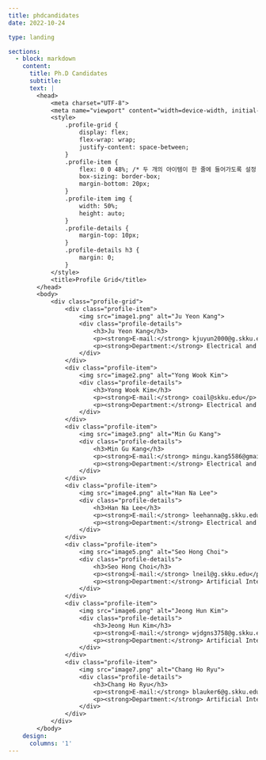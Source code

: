 ```yaml
---
title: phdcandidates
date: 2022-10-24

type: landing

sections:
  - block: markdown
    content:
      title: Ph.D Candidates
      subtitle: 
      text: |
        <head>
            <meta charset="UTF-8">
            <meta name="viewport" content="width=device-width, initial-scale=1.0">
            <style>
                .profile-grid {
                    display: flex;
                    flex-wrap: wrap;
                    justify-content: space-between;
                }
                .profile-item {
                    flex: 0 0 48%; /* 두 개의 아이템이 한 줄에 들어가도록 설정 */
                    box-sizing: border-box;
                    margin-bottom: 20px;
                }
                .profile-item img {
                    width: 50%;
                    height: auto;
                }
                .profile-details {
                    margin-top: 10px;
                }
                .profile-details h3 {
                    margin: 0;
                }
            </style>
            <title>Profile Grid</title>
        </head>
        <body>
            <div class="profile-grid">
                <div class="profile-item">
                    <img src="image1.png" alt="Ju Yeon Kang">
                    <div class="profile-details">
                        <h3>Ju Yeon Kang</h3>
                        <p><strong>E-mail:</strong> kjuyun2000@g.skku.edu</p>
                        <p><strong>Department:</strong> Electrical and Computer Engineering</p>
                    </div>
                </div>
                <div class="profile-item">
                    <img src="image2.png" alt="Yong Wook Kim">
                    <div class="profile-details">
                        <h3>Yong Wook Kim</h3>
                        <p><strong>E-mail:</strong> coail@skku.edu</p>
                        <p><strong>Department:</strong> Electrical and Computer Engineering</p>
                    </div>
                </div>
                <div class="profile-item">
                    <img src="image3.png" alt="Min Gu Kang">
                    <div class="profile-details">
                        <h3>Min Gu Kang</h3>
                        <p><strong>E-mail:</strong> mingu.kang5586@gmail.com</p>
                        <p><strong>Department:</strong> Electrical and Computer Engineering</p>
                    </div>
                </div>
                <div class="profile-item">
                    <img src="image4.png" alt="Han Na Lee">
                    <div class="profile-details">
                        <h3>Han Na Lee</h3>
                        <p><strong>E-mail:</strong> leehanna@g.skku.edu</p>
                        <p><strong>Department:</strong> Electrical and Computer Engineering</p>
                    </div>
                </div>
                <div class="profile-item">
                    <img src="image5.png" alt="Seo Hong Choi">
                    <div class="profile-details">
                        <h3>Seo Hong Choi</h3>
                        <p><strong>E-mail:</strong> lneil@g.skku.edu</p>
                        <p><strong>Department:</strong> Artificial Intelligence</p>
                    </div>
                </div>
                <div class="profile-item">
                    <img src="image6.png" alt="Jeong Hun Kim">
                    <div class="profile-details">
                        <h3>Jeong Hun Kim</h3>
                        <p><strong>E-mail:</strong> wjdgns3758@g.skku.edu</p>
                        <p><strong>Department:</strong> Artificial Intelligence</p>
                    </div>
                </div>
                <div class="profile-item">
                    <img src="image7.png" alt="Chang Ho Ryu">
                    <div class="profile-details">
                        <h3>Chang Ho Ryu</h3>
                        <p><strong>E-mail:</strong> blauker6@g.skku.edu</p>
                        <p><strong>Department:</strong> Artificial Intelligence</p>
                    </div>
                </div>
            </div>
        </body>
    design:
      columns: '1'
---
```



